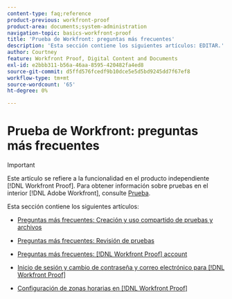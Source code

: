 ```yaml
---
content-type: faq;reference
product-previous: workfront-proof
product-area: documents;system-administration
navigation-topic: basics-workfront-proof
title: 'Prueba de Workfront: preguntas más frecuentes'
description: 'Esta sección contiene los siguientes artículos: EDITAR.'
author: Courtney
feature: Workfront Proof, Digital Content and Documents
exl-id: e2bbb311-b56a-46aa-8595-420482fa4ed8
source-git-commit: d5ffd576fcedf9b10dce5e5d5bd9245dd7f67ef8
workflow-type: tm+mt
source-wordcount: '65'
ht-degree: 0%

---
```


# Prueba de Workfront: preguntas más frecuentes

>[!IMPORTANT]
>
>Este artículo se refiere a la funcionalidad en el producto independiente [!DNL Workfront Proof]. Para obtener información sobre pruebas en el interior [!DNL Adobe Workfront], consulte [Prueba](../../../review-and-approve-work/proofing/proofing.md).

Esta sección contiene los siguientes artículos:

* [Preguntas más frecuentes: Creación y uso compartido de pruebas y archivos](../../../workfront-proof/wp-getstarted/faqs/faq-create-share-proofs-files.md)
* [Preguntas más frecuentes: Revisión de pruebas](../../../workfront-proof/wp-getstarted/faqs/faq-review-proofs.md)
* [Preguntas más frecuentes: [!DNL Workfront Proof] account](../../../workfront-proof/wp-getstarted/faqs/faq-wp-account.md)
* [Inicio de sesión y cambio de contraseña y correo electrónico para [!DNL Workfront Proof]](../../../workfront-proof/wp-getstarted/faqs/log-in-change-password.md)

   <!--
  <li data-mc-conditions="QuicksilverOrClassic.Draft mode"><a href="../../../workfront-proof/wp-getstarted/faqs/open-wp-basic-trial.md" class="MCXref xref" xrefformat="{para}">Opening a Workfront Proof basic trial account</a> </li>
  -->

* [Configuración de zonas horarias en [!DNL Workfront Proof]](../../../workfront-proof/wp-getstarted/faqs/set-timezones-in-wp.md)
